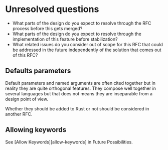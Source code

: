 # Unresolved questions

- What parts of the design do you expect to resolve through the RFC process before this gets merged?
- What parts of the design do you expect to resolve through the implementation of this feature
  before stabilization?
- What related issues do you consider out of scope for this RFC that could be addressed in the
  future independently of the solution that comes out of this RFC?

## Defaults parameters

Default parameters and named arguments are often cited together but in reality they are quite
orthogonal features. They compose well together in several languages but that does not means they
are inseparable from a design point of view.

Whether they should be added to Rust or not should be considered in another RFC.

## Allowing keywords

See [Allow Keywords][allow-keywords] in Future Possibilities.
